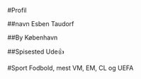 #Profil

##navn
Esben Taudorf

##By
København

##Spisested
Ude:+1:

#Sport
Fodbold, mest VM, EM, CL og UEFA
